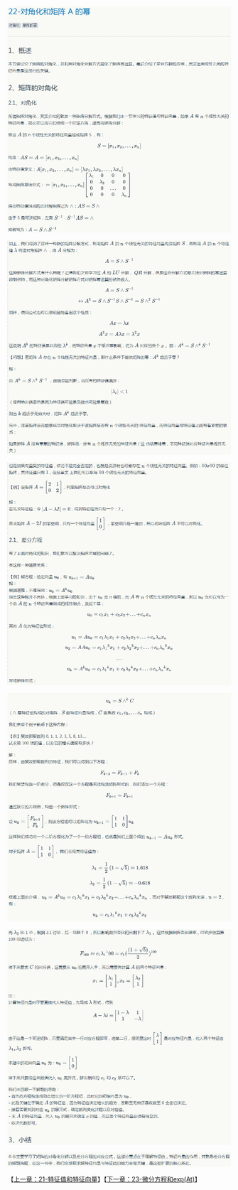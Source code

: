 
![](../images/22/LA_22_1.png)

![](../images/22/LA_22_2.png)

![](../images/22/LA_22_3.png)

![](../images/22/LA_22_4.png)

![](../images/22/LA_22_5.png)

![](../images/22/LA_22_6.png)

【[上一章：21-特征值和特征向量](../21-特征值和特征向量/21-特征值和特征向量.md)】【[下一章：23-微分方程和exp(At)](../23-微分方程和exp(At)/23-微分方程和exp(At).md)】
